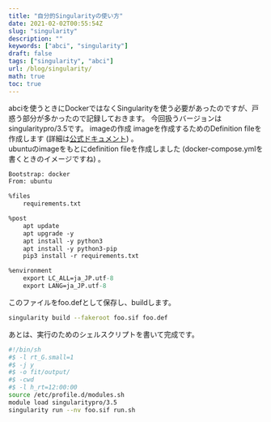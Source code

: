 ```yaml
---
title: "自分的Singularityの使い方"
date: 2021-02-02T00:55:54Z
slug: "singularity"
description: ""
keywords: ["abci", "singularity"]
draft: false
tags: ["singularity", "abci"]
url: /blog/singularity/
math: true
toc: true
---
```


abciを使うときにDockerではなくSingularityを使う必要があったのですが、戸惑う部分が多かったので記録しておきます。
今回扱うバージョンはsingularitypro/3.5です。
imageの作成
imageを作成するためのDefinition fileを作成します (詳細は[公式ドキュメント](https://repo.sylabs.io/c/0f6898986ad0b646b5ce6deba21781ac62cb7e0a86a5153bbb31732ee6593f43/guides/singularitypro35-user-guide/)) 。  
ubuntuのimageをもとにdefinition fileを作成しました (docker-compose.ymlを書くときのイメージですね) 。

```yaml:foo.def
Bootstrap: docker
From: ubuntu

%files
	requirements.txt

%post
	apt update
	apt upgrade -y 
	apt install -y python3
	apt install -y python3-pip
	pip3 install -r requirements.txt

%environment
	export LC_ALL=ja_JP.utf-8
    export LANG=ja_JP.utf-8

```

このファイルをfoo.defとして保存し、buildします。
```sh
singularity build --fakeroot foo.sif foo.def
```

あとは、実行のためのシェルスクリプトを書いて完成です。
```sh
#!/bin/sh
#$ -l rt_G.small=1
#$ -j y
#$ -o fit/output/
#$ -cwd
#$ -l h_rt=12:00:00
source /etc/profile.d/modules.sh
module load singularitypro/3.5
singularity run --nv foo.sif run.sh
```